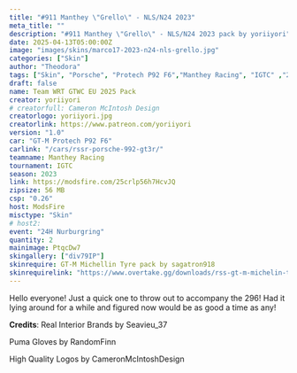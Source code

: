 ```yaml
---
title: "#911 Manthey \"Grello\" - NLS/N24 2023"
meta_title: ""
description: "#911 Manthey \"Grello\" - NLS/N24 2023 pack by yoriiyori"
date: 2025-04-13T05:00:00Z
image: "images/skins/marco17-2023-n24-nls-grello.jpg"
categories: ["Skin"]
author: "Theodora"
tags: ["Skin", "Porsche", "Protech P92 F6","Manthey Racing", "IGTC" ,"24H Nurburgring", "2023", "yoriiyori"]
draft: false
name: Team WRT GTWC EU 2025 Pack
creator: yoriiyori
# creatorfull: Cameron McIntosh Design
creatorlogo: yoriiyori.jpg
creatorlink: https://www.patreon.com/yoriiyori
version: "1.0"
car: "GT-M Protech P92 F6"
carlink: "/cars/rssr-porsche-992-gt3r/"
teamname: Manthey Racing
tournament: IGTC
season: 2023 
link: https://modsfire.com/25crlp56h7HcvJQ
zipsize: 56 MB
csp: "0.26"
host: ModsFire
misctype: "Skin"
# host2:
event: "24H Nurburgring"
quantity: 2
mainimage: PtqcDw7
skingallery: ["div79IP"]
skinrequire: GT-M Michellin Tyre pack by sagatron918
skinrequirelink: "https://www.overtake.gg/downloads/rss-gt-m-michelin-tyre-pack.74460//"
---
```


Hello everyone!
Just a quick one to throw out to accompany the 296! Had it lying around for a while and figured now would be as good a time as any!

**Credits**:
Real Interior Brands by Seavieu_37

Puma Gloves by RandomFinn

High Quality Logos by CameronMcIntoshDesign
